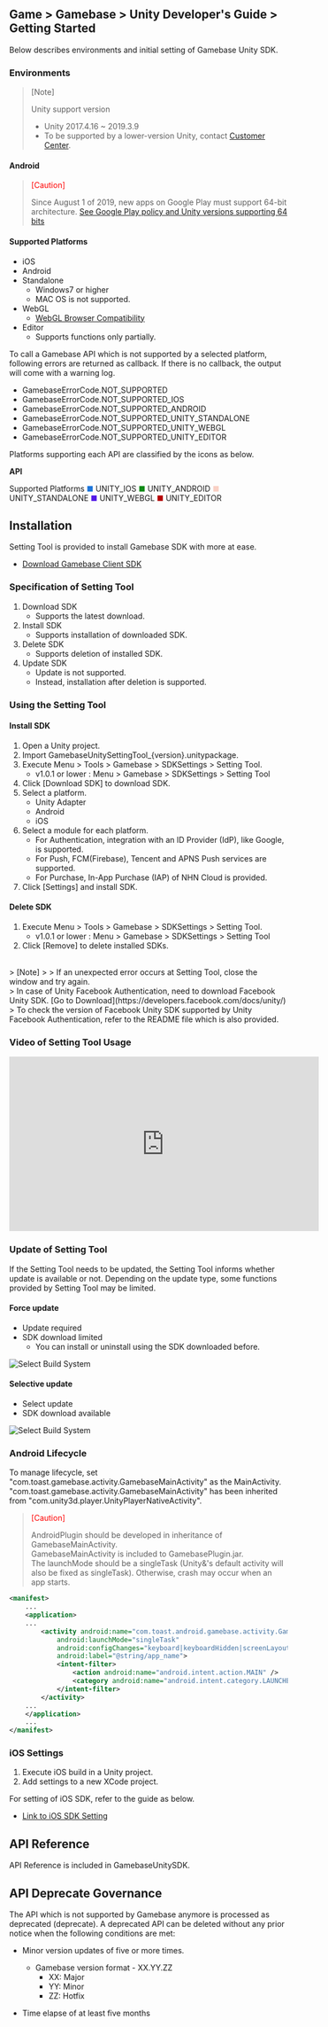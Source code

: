 ﻿## Game > Gamebase > Unity Developer's Guide > Getting Started

Below describes environments and initial setting of Gamebase Unity SDK.

### Environments

> [Note]
> 
> Unity support version
> 
> * Unity 2017.4.16 ~ 2019.3.9
> * To be supported by a lower-version Unity, contact [Customer Center](https://toast.com/support/inquiry).

#### Android
> <font color="red">[Caution]</font>
>
> Since August 1 of 2019, new apps on Google Play must support 64-bit architecture. 
> [See Google Play policy and Unity versions supporting 64 bits](https://developer.android.com/distribute/best-practices/develop/64-bit#unity-developers)


#### Supported Platforms

* iOS
* Android
* Standalone
    * Windows7 or higher
	* MAC OS is not supported.
* WebGL
    * [WebGL Browser Compatibility](https://docs.unity3d.com/Manual/webgl-browsercompatibility.html)
* Editor
    * Supports functions only partially.

To call a Gamebase API which is not supported by a selected platform, following errors are returned as callback. If there is no callback, the output will come with a warning log.

* GamebaseErrorCode.NOT_SUPPORTED
* GamebaseErrorCode.NOT_SUPPORTED_IOS
* GamebaseErrorCode.NOT_SUPPORTED_ANDROID
* GamebaseErrorCode.NOT_SUPPORTED_UNITY_STANDALONE
* GamebaseErrorCode.NOT_SUPPORTED_UNITY_WEBGL
* GamebaseErrorCode.NOT_SUPPORTED_UNITY_EDITOR

Platforms supporting each API are classified by the icons as below.

**API**

Supported Platforms
<span style="color:#1D76DB; font-size: 10pt">■</span> UNITY_IOS
<span style="color:#0E8A16; font-size: 10pt">■</span> UNITY_ANDROID
<span style="color:#F9D0C4; font-size: 10pt">■</span> UNITY_STANDALONE
<span style="color:#5319E7; font-size: 10pt">■</span> UNITY_WEBGL
<span style="color:#B60205; font-size: 10pt">■</span> UNITY_EDITOR

## Installation

Setting Tool is provided to install Gamebase SDK with more at ease.

* [Download Gamebase Client SDK](/Download/#game-gamebase)

### Specification of Setting Tool
1. Download SDK
    * Supports the latest download.
2. Install SDK
    * Supports installation of downloaded SDK.
3. Delete SDK
    * Supports deletion of installed SDK.
4. Update SDK
    * Update is not supported.
    * Instead, installation after deletion is supported.

### Using the Setting Tool

#### Install SDK
1. Open a Unity project.
2. Import GamebaseUnitySettingTool_{version}.unitypackage.
3. Execute Menu > Tools > Gamebase > SDKSettings > Setting Tool.
    * v1.0.1 or lower : Menu > Gamebase > SDKSettings > Setting Tool
4. Click [Download SDK] to download SDK.
5. Select a platform.
    * Unity Adapter
    * Android
    * iOS
6. Select a module for each platform.
    * For Authentication, integration with an ID Provider (IdP), like Google, is supported.
    * For Push, FCM(Firebase), Tencent and APNS Push services are supported.
    * For Purchase, In-App Purchase (IAP) of NHN Cloud is provided.
7. Click [Settings] and install SDK.

#### Delete SDK
1. Execute Menu > Tools > Gamebase > SDKSettings > Setting Tool.
    * v1.0.1 or lower : Menu > Gamebase > SDKSettings > Setting Tool
2. Click [Remove] to delete installed SDKs.

<br/>
> [Note]
> 
> If an unexpected error occurs at Setting Tool, close the window and try again. <br/>
> In case of Unity Facebook Authentication, need to download Facebook Unity SDK. [Go to Download](https://developers.facebook.com/docs/unity/)<br/>
> To check the version of Facebook Unity SDK supported by Unity Facebook Authentication, refer to the README file which is also provided. <br/>

### Video of Setting Tool Usage

<iframe src="https://www.youtube.com/embed/kZ3Z1Kfr7Zw" frameborder="0" allowfullscreen="" wmode="Opaque" allow="encrypted-media" style="
    margin: auto;
    position: relative;
    width: 560px;
    height: 315px;
"></iframe>


### Update of Setting Tool

If the Setting Tool needs to be updated, the Setting Tool informs whether update is available or not.
Depending on the update type, some functions provided by Setting Tool may be limited.

#### Force update

* Update required
* SDK download limited
	* You can install or uninstall using the SDK downloaded before.

![Select Build System](http://static.toastoven.net/prod_gamebase/UnityDevelopersGuide/unity-developers-guide-started-settingtool-update-1_1.13.0.png)

#### Selective update

* Select update
* SDK download available

![Select Build System](http://static.toastoven.net/prod_gamebase/UnityDevelopersGuide/unity-developers-guide-started-settingtool-update-2_1.13.0.png)

### Android Lifecycle

To manage lifecycle, set "com.toast.gamebase.activity.GamebaseMainActivity" as the MainActivity.
"com.toast.gamebase.activity.GamebaseMainActivity" has been inherited from "com.unity3d.player.UnityPlayerNativeActivity".


> <font color="red">[Caution]</font>
>
> AndroidPlugin should be developed in inheritance of GamebaseMainActivity. <br/>
> GamebaseMainActivity is included to GamebasePlugin.jar. <br/>
> The launchMode should be a singleTask (Unity&'s default activity will also be fixed as singleTask). Otherwise, crash may occur when an app starts.


```xml
<manifest>
	...
    <application>
    ...
    	<activity android:name="com.toast.android.gamebase.activity.GamebaseMainActivity"
        	android:launchMode="singleTask"
        	android:configChanges="keyboard|keyboardHidden|screenLayout|screenSize|orientation"
            android:label="@string/app_name">
            <intent-filter>
            	<action android:name="android.intent.action.MAIN" />
                <category android:name="android.intent.category.LAUNCHER" />
            </intent-filter>
        </activity>
    ...
    </application>
    ...
</manifest>
```

### iOS Settings

1. Execute iOS build in a Unity project.
2. Add settings to a new XCode project.

For setting of iOS SDK, refer to the guide as below.

* [Link to iOS SDK Setting](./ios-started)

## API Reference

API Reference is included in GamebaseUnitySDK.

## API Deprecate Governance

The API which is not supported by Gamebase anymore is processed as deprecated (deprecate).
A deprecated API can be deleted without any prior notice when the following conditions are met:

- Minor version updates of five or more times.
  - Gamebase version format - XX.YY.ZZ
    - XX: Major
    - YY: Minor
    - ZZ: Hotfix

- Time elapse of at least five months

